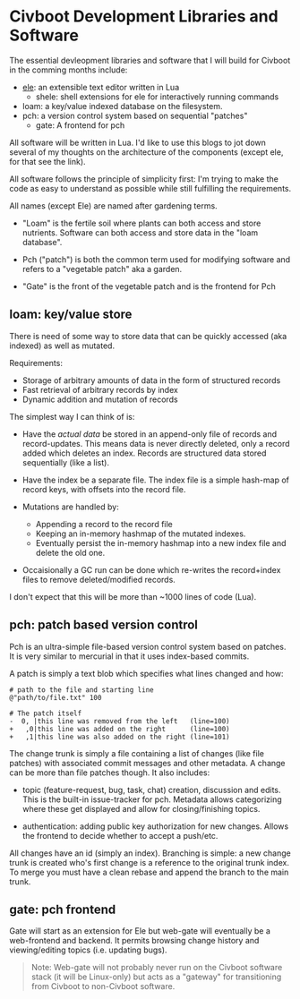 # Civboot Development Libraries and Software

The essential devleopment libraries and software that I will build for Civboot
in the comming months include:

* [ele](http://github.com/civboot/ele): an extensible text editor written in Lua
  * shele: shell extensions for ele for interactively running commands
* loam: a key/value indexed database on the filesystem.
* pch: a version control system based on
  sequential "patches"
  * gate: A frontend for pch

All software will be written in Lua. I'd like to use this blogs to jot down
several of my thoughts on the architecture of the components (except ele, for
that see the link).

All software follows the principle of simplicity first: I'm trying to make
the code as easy to understand as possible while still fulfilling the
requirements.

All names (except Ele) are named after gardening terms.

* "Loam" is the fertile soil where plants can both access and store nutrients.
  Software can both access and store data in the "loam database".

* Pch ("patch") is both the common term used for modifying software and refers
  to a "vegetable patch" aka a garden.

* "Gate" is the front of the vegetable patch and is the frontend for Pch

## loam: key/value store
There is need of some way to store data that can be quickly accessed (aka
indexed) as well as mutated.

Requirements:

* Storage of arbitrary amounts of data in the form of structured records
* Fast retrieval of arbitrary records by index
* Dynamic addition and mutation of records

The simplest way I can think of is:

* Have the _actual data_ be stored in an append-only file of records and
  record-updates. This means data is never directly deleted, only a record added
  which deletes an index. Records are structured data stored sequentially (like
  a list).

* Have the index be a separate file. The index file is a simple hash-map of
  record keys, with offsets into the record file.

* Mutations are handled by:
  * Appending a record to the record file
  * Keeping an in-memory hashmap of the mutated indexes.
  * Eventually persist the in-memory hashmap into a new index file and delete
    the old one.

* Occaisionally a GC run can be done which re-writes the record+index files to
  remove deleted/modified records.

I don't expect that this will be more than ~1000 lines of code (Lua).

## pch: patch based version control
Pch is an ultra-simple file-based version control system based on patches.  It
is very similar to mercurial in that it uses index-based commits.

A patch is simply a text blob which specifies what lines changed and how:

```
# path to the file and starting line
@"path/to/file.txt" 100

# The patch itself
-  0, |this line was removed from the left   (line=100)
+   ,0|this line was added on the right      (line=100)
+   ,1|this line was also added on the right (line=101)
```

The change trunk is simply a file containing a list of changes (like file
patches) with associated commit messages and other metadata. A change can
be more than file patches though. It also includes:

* topic (feature-request, bug, task, chat) creation, discussion and edits. This
  is the built-in issue-tracker for pch. Metadata allows categorizing where
  these get displayed and allow for closing/finishing topics.

* authentication: adding public key authorization for new changes. Allows
  the frontend to decide whether to accept a push/etc.

All changes have an id (simply an index). Branching is simple: a new change
trunk is created who's first change is a reference to the original trunk index.
To merge you must have a clean rebase and append the branch to the main trunk.

## gate: pch frontend
Gate will start as an extension for Ele but web-gate will eventually be a
web-frontend and backend. It permits browsing change history and
viewing/editing topics (i.e.  updating bugs).

> Note: Web-gate will not probably never run on the Civboot software stack (it will be
> Linux-only) but acts as a "gateway" for transitioning from Civboot to
> non-Civboot software.

